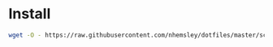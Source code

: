 # Install 

```sh
wget -O - https://raw.githubusercontent.com/nhemsley/dotfiles/master/script/install.sh | bash
  
```


